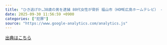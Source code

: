```yaml
---
title: "ひき逃げか…38歳の男を逮捕 80代女性が骨折 福山市（HOME広島ホームテレビ） - Yahoo!ニュース"
date: 2025-09-30 11:56:59 +0900
categories: ["犯罪"]
source: "https://www.google-analytics.com/analytics.js"
---
```


[出典はこちら](https://www.google-analytics.com/analytics.js)
